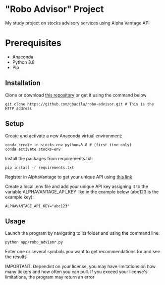 # "Robo Advisor" Project
My study project on stocks advisory services using Alpha Vantage API

# Prerequisites

+ Anaconda
+ Python 3.8
+ Pip

## Installation

Clone or download [this repository](https://github.com/gbacila/robo-advisor) or get it using the command below

```
git clone https://github.com/gbacila/robo-advisor.git # This is the HTTP address

```
## Setup

Create and activate a new Anaconda virtual environment:

```
conda create -n stocks-env python=3.8 # (first time only)
conda activate stocks-env
```
Install the packages from requirements.txt:

```
pip install -r requirements.txt
```
Register in AlphaVantage to get your unique API using [this link](https://www.alphavantage.co/support/#api-key)

Create a local .env file and add your unique API key assigning it to the variable ALPHAVANTAGE_API_KEY like in the example below (abc123 is the example key):

```
ALPHAVANTAGE_API_KEY="abc123"
```
## Usage

Launch the program by navigating to its folder and using the command line:
```
python app/robo_advisor.py
```
Enter one or several symbols you want to get recommendations for and see the results

IMPORTANT: Dependint on your license, you may have limitations on how many tickers and how often you can pull. If you exceed your license's limitations, the program may return an error